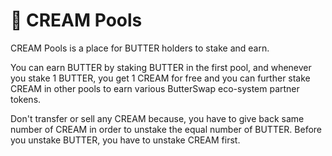 # 🧁 CREAM Pools

CREAM Pools is a place for BUTTER holders to stake and earn.

You can earn BUTTER by staking BUTTER in the first pool, and whenever you stake 1 BUTTER, you get 1 CREAM for free and you can further stake CREAM in other pools to earn various ButterSwap eco-system partner tokens.

Don't transfer or sell any CREAM because, you have to give back same number of CREAM in order to unstake the equal number of BUTTER. Before you unstake BUTTER, you have to unstake CREAM first.


